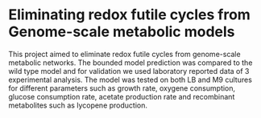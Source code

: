 # Eliminating redox futile cycles from Genome-scale metabolic models
This project aimed to eliminate redox futile cycles from genome-scale metabolic networks. The bounded model prediction was compared to the wild type model and for validation we used laboratory reported data of 3 experimental analysis.
The model was tested on both LB and M9 cultures for different parameters such as growth rate, oxygene consumption, glucose consumption rate, acetate production rate and recombinant metabolites such as lycopene production.

